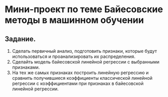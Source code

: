 # Мини-проект по теме Байесовские методы в машинном обучении

## Задание.  
1. Сделать первичный анализ, подготовить признаки, которые будут использоваться и проанализировать их распределения.  
2. Сделайть модель байесовской линейной регрессии с выбранными признаками.  
3. На тех же самых признаках построить линейную регрессию и сравнить получившиеся коэффициенты классической линейной регрессии 
   с коэффициентами при признаках в байесовской линейной регрессии.  
